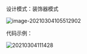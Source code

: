 设计模式：装饰器模式

![image-20210304105512902](https://xuemingde.com/pages/image/others/20210304105514.png)

代码示例：

![20210304111428](https://xuemingde.com/pages/image/others/20210304112222.png)

